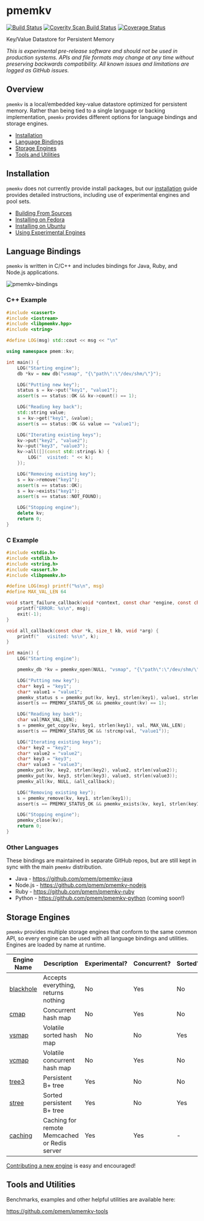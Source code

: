 # pmemkv

[![Build Status](https://travis-ci.org/pmem/pmemkv.svg?branch=master)](https://travis-ci.org/pmem/pmemkv)
[![Coverity Scan Build Status](https://scan.coverity.com/projects/18408/badge.svg)](https://scan.coverity.com/projects/pmem-pmemkv)
[![Coverage Status](https://codecov.io/github/pmem/pmemkv/coverage.svg?branch=master)](https://codecov.io/gh/pmem/pmemkv/branch/master)

Key/Value Datastore for Persistent Memory

*This is experimental pre-release software and should not be used in
production systems. APIs and file formats may change at any time without
preserving backwards compatibility. All known issues and limitations
are logged as GitHub issues.*

Overview
--------

`pmemkv` is a local/embedded key-value datastore optimized for persistent memory.
Rather than being tied to a single language or backing implementation, `pmemkv`
provides different options for language bindings and storage engines.

<ul>
<li><a href="https://github.com/pmem/pmemkv/blob/master/INSTALLING.md">Installation</a></li>
<li><a href="#bindings">Language Bindings</a></li>
<li><a href="#engines">Storage Engines</a></li>
<li><a href="#tools">Tools and Utilities</a></li>
</ul>

<a name="installation"></a>

Installation
------------

`pmemkv` does not currently provide install packages, but our
<a href="https://github.com/pmem/pmemkv/blob/master/INSTALLING.md">installation</a> guide
provides detailed instructions, including use of experimental engines and pool sets. 

<ul>
<li><a href="https://github.com/pmem/pmemkv/blob/master/INSTALLING.md#building_from_sources">Building From Sources</a></li>
<li><a href="https://github.com/pmem/pmemkv/blob/master/INSTALLING.md#fedora">Installing on Fedora</a></li>
<li><a href="https://github.com/pmem/pmemkv/blob/master/INSTALLING.md#ubuntu">Installing on Ubuntu</a></li>
<li><a href="https://github.com/pmem/pmemkv/blob/master/INSTALLING.md#experimental">Using Experimental Engines</a></li>
</ul>

<a name="bindings"></a>

Language Bindings
-----------------

`pmemkv` is written in C/C++ and includes bindings for Java, Ruby, and Node.js applications.

![pmemkv-bindings](https://user-images.githubusercontent.com/913363/52880816-4651ef00-3120-11e9-9ab4-7eb006b4c7f5.png)

### C++ Example

```cpp
#include <cassert>
#include <iostream>
#include <libpmemkv.hpp>
#include <string>

#define LOG(msg) std::cout << msg << "\n"

using namespace pmem::kv;

int main() {
    LOG("Starting engine");
    db *kv = new db("vsmap", "{\"path\":\"/dev/shm/\"}");

    LOG("Putting new key");
    status s = kv->put("key1", "value1");
    assert(s == status::OK && kv->count() == 1);

    LOG("Reading key back");
    std::string value;
    s = kv->get("key1", &value);
    assert(s == status::OK && value == "value1");

    LOG("Iterating existing keys");
    kv->put("key2", "value2");
    kv->put("key3", "value3");
    kv->all([](const std::string& k) {
        LOG("  visited: " << k);
    });

    LOG("Removing existing key");
    s = kv->remove("key1");
    assert(s == status::OK);
    s = kv->exists("key1");
    assert(s == status::NOT_FOUND);

    LOG("Stopping engine");
    delete kv;
    return 0;
}
```

### C Example

```c
#include <stdio.h>
#include <stdlib.h>
#include <string.h>
#include <assert.h>
#include <libpmemkv.h>

#define LOG(msg) printf("%s\n", msg)
#define MAX_VAL_LEN 64

void start_failure_callback(void *context, const char *engine, const char *config, const char *msg) {
    printf("ERROR: %s\n", msg);
    exit(-1);
}

void all_callback(const char *k, size_t kb, void *arg) {
    printf("   visited: %s\n", k);
}

int main() {
    LOG("Starting engine");

    pmemkv_db *kv = pmemkv_open(NULL, "vsmap", "{\"path\":\"/dev/shm/\"}", &start_failure_callback);

    LOG("Putting new key");
    char* key1 = "key1";
    char* value1 = "value1";
    pmemkv_status s = pmemkv_put(kv, key1, strlen(key1), value1, strlen(value1));
    assert(s == PMEMKV_STATUS_OK && pmemkv_count(kv) == 1);

    LOG("Reading key back");
    char val[MAX_VAL_LEN];
    s = pmemkv_get_copy(kv, key1, strlen(key1), val, MAX_VAL_LEN);
    assert(s == PMEMKV_STATUS_OK && !strcmp(val, "value1"));

    LOG("Iterating existing keys");
    char* key2 = "key2";
    char* value2 = "value2";
    char* key3 = "key3";
    char* value3 = "value3";
    pmemkv_put(kv, key2, strlen(key2), value2, strlen(value2));
    pmemkv_put(kv, key3, strlen(key3), value3, strlen(value3));
    pmemkv_all(kv, NULL, &all_callback);

    LOG("Removing existing key");
    s = pmemkv_remove(kv, key1, strlen(key1));
    assert(s == PMEMKV_STATUS_OK && pmemkv_exists(kv, key1, strlen(key1)) == PMEMKV_STATUS_NOT_FOUND);

    LOG("Stopping engine");
    pmemkv_close(kv);
    return 0;
}
```

### Other Languages

These bindings are maintained in separate GitHub repos, but are still kept
in sync with the main `pmemkv` distribution.
 
* Java - https://github.com/pmem/pmemkv-java
* Node.js - https://github.com/pmem/pmemkv-nodejs
* Ruby - https://github.com/pmem/pmemkv-ruby
* Python - https://github.com/pmem/pmemkv-python (coming soon!)

<a name="engines"></a>

Storage Engines
---------------

`pmemkv` provides multiple storage engines that conform to the same common API, so every engine can be used with
all language bindings and utilities. Engines are loaded by name at runtime.

| Engine Name  | Description | Experimental? | Concurrent? | Sorted? |
| ------------ | ----------- | ------------- | ----------- | ------- |
| [blackhole](https://github.com/pmem/pmemkv/blob/master/ENGINES.md#blackhole) | Accepts everything, returns nothing | No | Yes | No |
| [cmap](https://github.com/pmem/pmemkv/blob/master/ENGINES.md#cmap) | Concurrent hash map | No | Yes | No |
| [vsmap](https://github.com/pmem/pmemkv/blob/master/ENGINES.md#vsmap) | Volatile sorted hash map | No | No | Yes |
| [vcmap](https://github.com/pmem/pmemkv/blob/master/ENGINES.md#vcmap) | Volatile concurrent hash map | No | Yes | No |
| [tree3](https://github.com/pmem/pmemkv/blob/master/ENGINES.md#tree3) | Persistent B+ tree | Yes | No | No |
| [stree](https://github.com/pmem/pmemkv/blob/master/ENGINES.md#stree) | Sorted persistent B+ tree | Yes | No | Yes |
| [caching](https://github.com/pmem/pmemkv/blob/master/ENGINES.md#caching) | Caching for remote Memcached or Redis server | Yes | Yes | - |

[Contributing a new engine](https://github.com/pmem/pmemkv/blob/master/CONTRIBUTING.md#engines) is easy and encouraged!

<a name="tools"></a>

Tools and Utilities
-------------------

Benchmarks, examples and other helpful utilities are available here:

https://github.com/pmem/pmemkv-tools
